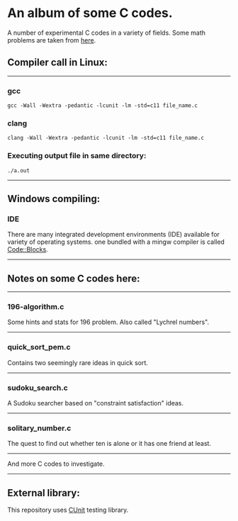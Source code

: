 # An album of some C codes.

A number of experimental C codes in a variety of fields. Some math problems are taken from [here](https://mathworld.wolfram.com/UnsolvedProblems.html).

## Compiler call in Linux:
***

### gcc 
```
gcc -Wall -Wextra -pedantic -lcunit -lm -std=c11 file_name.c
```
### clang
```
clang -Wall -Wextra -pedantic -lcunit -lm -std=c11 file_name.c
```
### Executing output file in same directory:
```
./a.out
```
***

## Windows compiling:
### IDE
There are many integrated development environments (IDE) available for variety of operating systems. one bundled with a mingw compiler is called [Code::Blocks](https://www.codeblocks.org/downloads/binaries/).

***
## Notes on some C codes here:
***
### 196-algorithm.c
Some hints and stats for 196 problem. Also called "Lychrel numbers".

***
### quick_sort_pem.c
Contains two seemingly rare ideas in quick sort.

***
### sudoku_search.c
A Sudoku searcher based on "constraint satisfaction" ideas.

***
### solitary_number.c
The quest to find out whether ten is alone or it has one friend at least.

***
And more C codes to investigate.

***
## External library:
This repository uses [CUnit](http://cunit.sourceforge.net/) testing library.

